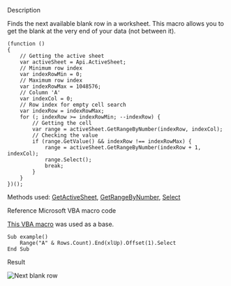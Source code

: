 Description

Finds the next available blank row in a worksheet. This macro allows you to get the blank at the very end of your data (not between it).

```
(function () 
{
    // Getting the active sheet
    var activeSheet = Api.ActiveSheet;
    // Minimum row index
    var indexRowMin = 0;
    // Maximum row index
    var indexRowMax = 1048576;
    // Column 'A'
    var indexCol = 0;
    // Row index for empty cell search
    var indexRow = indexRowMax;
    for (; indexRow >= indexRowMin; --indexRow) {
        // Getting the cell
        var range = activeSheet.GetRangeByNumber(indexRow, indexCol);
        // Checking the value
        if (range.GetValue() && indexRow !== indexRowMax) {
            range = activeSheet.GetRangeByNumber(indexRow + 1, indexCol);
            range.Select();
            break;
        }
    }
})();
```

Methods used: [GetActiveSheet](/officeapi/spreadsheetapi/api/getactivesheet), [GetRangeByNumber](/officeapi/spreadsheetapi/apiworksheet/getrangebynumber), [Select](/officeapi/spreadsheetapi/apirange/select)

Reference Microsoft VBA macro code

[This VBA macro](https://www.teachexcel.com/excel-tutorial/find-the-next-blank-row-with-vba-macros-in-excel_1261.html) was used as a base.

```
Sub example()
    Range("A" & Rows.Count).End(xlUp).Offset(1).Select
End Sub
```

Result

![Next blank row](/assets/images/plugins/next_blank_row.png)
